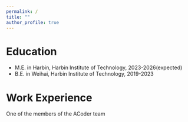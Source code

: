 ```yaml
---
permalink: /
title: ""
author_profile: true
---
```



Education
======
* M.E. in Harbin, Harbin Institute of Technology, 2023-2026(expected)
* B.E. in Weihai, Harbin Institute of Technology, 2019-2023

Work Experience
======
One of the members of the ACoder team

